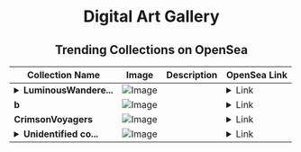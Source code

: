<div align="center">

# Digital Art Gallery

## Trending Collections on OpenSea

| Collection Name                       | Image                                                                                     | Description                       | OpenSea Link                                                                                          |
|---------------------------------------|-------------------------------------------------------------------------------------------|-----------------------------------|--------------------------------------------------------------------------------------------------------|
| **<details><summary>LuminousWandere...</summary>LuminousWanderers</details>** | ![Image](https://i.seadn.io/s/raw/files/4d29930f2f882e7c24e283b693a3adb4.jpg?w=500&auto=format?w=200&auto=format) |  | <details><summary>Link</summary>[LuminousWanderers](https://opensea.io/collection/luminouswanderers)</details> |
| **b** | ![Image](https://i.seadn.io/s/raw/files/184e879e8a72d766d5e53fa9cfa29237.jpg?w=500&auto=format?w=200&auto=format) |  | <details><summary>Link</summary>[b](https://opensea.io/collection/b-14424)</details> |
| **CrimsonVoyagers** | ![Image](https://i.seadn.io/s/raw/files/49079d6c54b70e1405ef7269af89ad5e.jpg?w=500&auto=format?w=200&auto=format) |  | <details><summary>Link</summary>[CrimsonVoyagers](https://opensea.io/collection/crimsonvoyagers)</details> |
| **<details><summary>Unidentified co...</summary>Unidentified contract 5a2eb8d0-fe17-4510-97bb-ce725258558f</details>** | ![Image](https://i.seadn.io/s/raw/files/e9acf51ddce687ccf33c485e916aec1b.jpg?w=500&auto=format?w=200&auto=format) |  | <details><summary>Link</summary>[Unidentified contract 5a2eb8d0-fe17-4510-97bb-ce725258558f](https://opensea.io/collection/unidentified-contract-5a2eb8d0-fe17-4510-97bb-ce72)</details> |

</div>